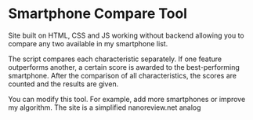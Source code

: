 # Smartphone Compare Tool
Site built on HTML, CSS and JS working without backend allowing you to compare any two available in my smartphone list.

The script compares each characteristic separately. If one feature outperforms another, a certain score is awarded to the best-performing smartphone. After the comparison of all characteristics, the scores are counted and the results are given.

You can modify this tool. For example, add more smartphones or improve my algorithm. The site is a simplified nanoreview.net analog
